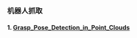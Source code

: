### 机器人抓取

#### 1. [Grasp_Pose_Detection_in_Point_Clouds](GraspDetect/Grasp_Pose_Detection_in_Point_Clouds.md)
